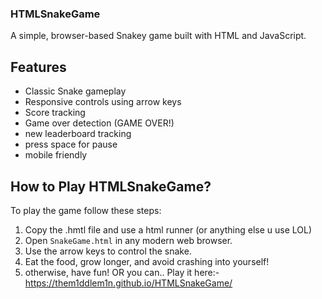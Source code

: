 ### HTMLSnakeGame

A simple, browser-based Snakey game built with HTML and JavaScript.

## Features

- Classic Snake gameplay
- Responsive controls using arrow keys
- Score tracking
- Game over detection (GAME OVER!)
- new leaderboard tracking
- press space for pause
- mobile friendly

## How to Play HTMLSnakeGame?

To play the game follow these steps:

1. Copy the .hmtl file and use a html runner (or anything else u use LOL)
2. Open `SnakeGame.html` in any modern web browser.
3. Use the arrow keys to control the snake.
4. Eat the food, grow longer, and avoid crashing into yourself!
5. otherwise, have fun!
  OR you can..
Play it here:- https://them1ddlem1n.github.io/HTMLSnakeGame/
